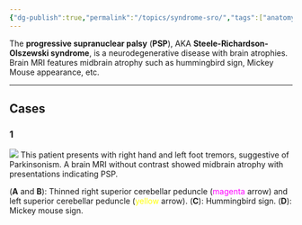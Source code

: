 ```yaml
---
{"dg-publish":true,"permalink":"/topics/syndrome-sro/","tags":["anatomy","MRI"],"created":"2023-12-19T09:18:26.000-08:00","updated":"2024-01-10T11:25:13.031-08:00"}
---
```



The **progressive supranuclear palsy** (**PSP**), AKA **Steele-Richardson-Olszewski syndrome**, is a neurodegenerative disease with brain atrophies. Brain MRI features midbrain atrophy such as hummingbird sign, Mickey Mouse appearance, etc.

---

## Cases 

### 1 

![](https://i.imgur.com/xjlcODD.jpg)
This patient presents with right hand and left foot tremors, suggestive of Parkinsonism. A brain MRI without contrast showed midbrain atrophy with presentations indicating PSP. 

(**A** and **B**): Thinned right superior cerebellar peduncle (<span style="color:magenta">magenta</span> arrow) and left superior cerebellar peduncle (<span style="color:yellow">yellow</span> arrow).
(**C**): Hummingbird sign.
(**D**): Mickey mouse sign.